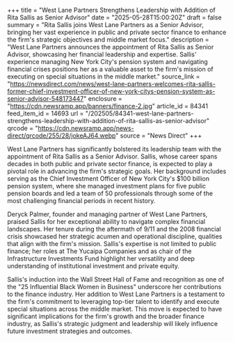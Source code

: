 +++
title = "West Lane Partners Strengthens Leadership with Addition of Rita Sallis as Senior Advisor"
date = "2025-05-28T15:00:20Z"
draft = false
summary = "Rita Sallis joins West Lane Partners as a Senior Advisor, bringing her vast experience in public and private sector finance to enhance the firm's strategic objectives and middle market focus."
description = "West Lane Partners announces the appointment of Rita Sallis as Senior Advisor, showcasing her financial leadership and expertise. Sallis' experience managing New York City's pension system and navigating financial crises positions her as a valuable asset to the firm's mission of executing on special situations in the middle market."
source_link = "https://newsdirect.com/news/west-lane-partners-welcomes-rita-sallis-former-chief-investment-officer-of-new-york-citys-pension-system-as-senior-advisor-548173447"
enclosure = "https://cdn.newsramp.app/banners/finance-2.jpg"
article_id = 84341
feed_item_id = 14693
url = "/202505/84341-west-lane-partners-strengthens-leadership-with-addition-of-rita-sallis-as-senior-advisor"
qrcode = "https://cdn.newsramp.app/news-direct/qrcode/255/28/jokeAJ64.webp"
source = "News Direct"
+++

<p>West Lane Partners has significantly bolstered its leadership team with the appointment of Rita Sallis as a Senior Advisor. Sallis, whose career spans decades in both public and private sector finance, is expected to play a pivotal role in advancing the firm's strategic goals. Her background includes serving as the Chief Investment Officer of New York City's $100 billion pension system, where she managed investment plans for five public pension boards and led a team of 50 professionals through some of the most challenging financial periods in recent history.</p><p>Deryck Palmer, founder and managing partner of West Lane Partners, praised Sallis for her exceptional ability to navigate complex financial landscapes. Her tenure during the aftermath of 9/11 and the 2008 financial crisis showcased her strategic acumen and operational discipline, qualities that align with the firm's mission. Sallis's expertise is not limited to public finance; her roles at The Yucaipa Companies and as chair of the Infrastructure Investments Fund highlight her versatility and deep understanding of institutional investment and private equity.</p><p>Sallis's induction into the Wall Street Hall of Fame and recognition as one of the "25 Influential Black Women in Business" underscore her contributions to the finance industry. Her addition to West Lane Partners is a testament to the firm's commitment to leveraging top-tier talent to identify and execute special situations across the middle market. This move is expected to have significant implications for the firm's growth and the broader finance industry, as Sallis's strategic judgment and leadership will likely influence future investment strategies and outcomes.</p>